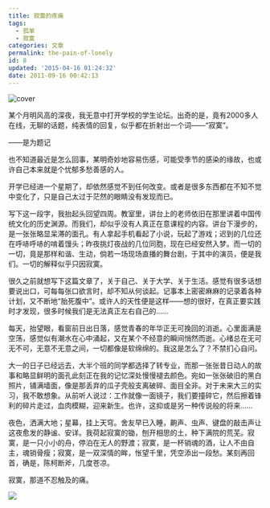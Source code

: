 ```yaml
---
title: 寂寞的疼痛
tags:
  - 孤单
  - 寂寞
categories: 文章
permalink: the-pain-of-lonely
id: 8
updated: '2015-04-16 01:24:32'
date: 2011-09-16 00:42:13
---
```


![cover](https://cat.yufan.me/cats/070145n79.jpg)



某个月明风高的深夜，我无意中打开学校的学生论坛。出奇的是，竟有2000多人在线，无聊的话题，纯表情的回复，似乎都在折射出一个词——“寂寞”。

——是为题记

也不知道最近是怎么回事，某明奇妙地容易伤感，可能受季节的感染的缘故，也或许自己本来就是个忧郁多愁善感的人。

<!--more-->

开学已经进一个星期了，却依然感觉不到任何改变。或者是很多东西都在不知不觉中变化了，只是自己太过于茫然的眼睛没有发现而已。

写下这一段字，我抬起头回望四周。教室里，讲台上的老师依旧在那里讲着中国传统文化的历史渊源。而我们，却似乎没有人真正在意课程的内容。讲台下漫步的，是一张张略显呆滞的面孔。有人拿起手机看起了小说，玩起了游戏；迟到的几位还在呼哧呼哧的啃着馒头；昨夜挑灯夜战的几位同胞，现在已经安然入梦。而一切的一切，竟是那样和谐、生动，倘若一场现场直播的舞台剧，于其中的演员，便是我们。一切的解释似乎只因寂寞。

很久之前就想写下这篇文章了，关于自己、关于大学、关于生活。感觉有很多话想要说出口，可每每张口欲言时，却不知从何谈起。记事本上密密麻麻的记录着各种计划，又不断地“胎死腹中”。或许人的天性便是这样——想的很好，在真正要实践时才发现，很多时候我们是无法真正左右自己的……

每天，抬望眼，看窗前日出日落，感觉青春的年华正无可挽回的消逝。心里面满是空荡，感觉似有潮水在心中涌起，又在某个不经意的瞬间悄然而逝。心绪总在无可无不可，无意不无意之间，一切都像是软绵绵的。我这是怎么了？不禁扪心自问。

大一的日子已经远去，大半个班的同学都选择了转专业，而那一张张昔日动人的故事和略显鲜明的面孔此刻正在我的记忆深处慢慢褪去颜色。宛如一张张破旧的黑白照片，铺满墙面，像是那丢弃的瓜子壳般支离破碎、面目全非。对于未来大三的实习，我不敢想象。从前听人说过：工作就像一面镜子，我们要撞碎它，然后擦着锋利的碎片走过，血肉模糊，迎来新生。也许，这抑或是另一种传说般的将来……

夜色，洒满大地；星幕，挂上天穹。舍友早已入睡，齁声、虫声、键盘的敲击声让这夜愈发的静谧、安详。我荷起寂寞的锄，刨开相思的土，种下满院的荒芜。寂寞，是一只小小的舟，停泊在无人的野渡；寂寞，是一杯销魂的酒，让人不由自主，魂销骨瘦；寂寞，是一双深情的眸，怅望千里，凭空添出一段愁。某刻再回首，确是，陈柯断斧，几度苍凉。

寂寞，那道不忍触及的痛。

![](https://cat.yufan.me/cats/070145hzy.jpg)
